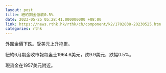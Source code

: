 ```yaml
---
layout: post
title: 紐約期金低收0.5%
date: 2023-05-25 05:28:41.000000000 +08:00
link: https://news.rthk.hk/rthk/ch/component/k2/1702038-20230525.htm
categories: rthk
---
```


外圍金價下跌。受美元上升拖累。

紐約6月期金收市報每盎士1964.6美元，跌9.9美元，跌幅0.5%。

現貨金在1957美元附近。
